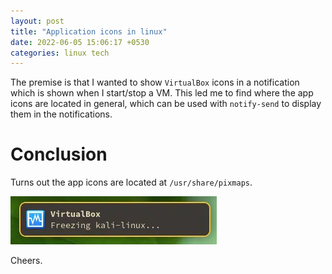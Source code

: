 ```yaml
---
layout: post
title: "Application icons in linux"
date: 2022-06-05 15:06:17 +0530
categories: linux tech
---
```


The premise is that I wanted to show `VirtualBox` icons in a notification which is shown when I start/stop a VM. This led me to find where the app icons are located in general, which can be used with `notify-send` to display them in the notifications.

# Conclusion

Turns out the app icons are located at `/usr/share/pixmaps`.

![](/assets/img/notif-icon.webp)

Cheers.
